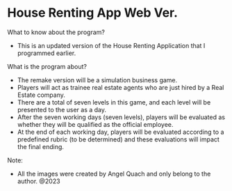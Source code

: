 # House Renting App Web Ver.
What to know about the program?
- This is an updated version of the House Renting Application that I programmed earlier. 

What is the program about?
- The remake version will be a simulation business game.
- Players will act as trainee real estate agents who are just hired by a Real Estate company.
- There are a total of seven levels in this game, and each level will be presented to the user as a day.
- After the seven working days (seven levels), players will be evaluated as whether they will be qualified as the official employee.
- At the end of each working day, players will be evaluated according to a predefined rubric (to be determined) and these evaluations will impact the final ending.

Note:
- All the images were created by Angel Quach and only belong to the author. @2023
